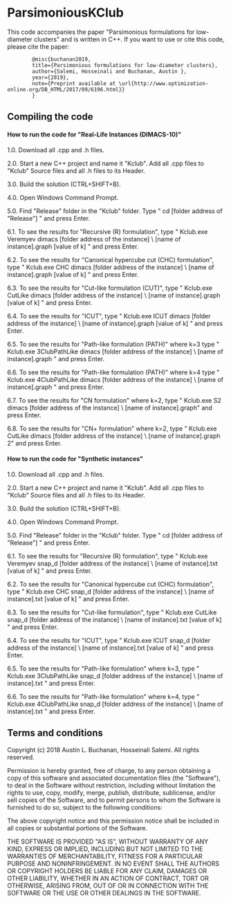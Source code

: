# ParsimoniousKClub
This code accompanies the paper "Parsimonious formulations for low-diameter clusters" and is written in C++. If you want to use or cite this code, please cite the paper:   

            @misc{buchanan2019,
            title={Parsimonious formulations for low-diameter clusters},
            author={Salemi, Hosseinali and Buchanan, Austin },
            year={2019},
            note={Preprint available at \url{http://www.optimization-online.org/DB_HTML/2017/09/6196.html}}
            } 


Compiling the code
--------------------
#### How to run the code for "Real-Life Instances (DIMACS-10)"

1.0. Download all .cpp and .h files. 

2.0. Start a new C++ project and name it "Kclub". Add all .cpp files to "Kclub" Source files and all .h files to its Header.   

3.0. Build the solution (CTRL+SHIFT+B). 

4.0. Open Windows Command Prompt.

5.0. Find "Release" folder in the "Kclub" folder. Type " cd [folder address of "Release"] " and press Enter. 

6.1. To see the results for "Recursive (R) formulation", type " Kclub.exe Veremyev dimacs [folder address of the instance] \ [name of instance].graph [value of k] " and press Enter. 

6.2. To see the results for "Canonical hypercube cut (CHC) formulation", type " Kclub.exe CHC dimacs [folder address of the instance] \ [name of instance].graph [value of k] " and press Enter.

6.3. To see the results for "Cut-like formulation (CUT)", type " Kclub.exe CutLike dimacs [folder address of the instance] \ [name of instance].graph [value of k] " and press Enter.

6.4. To see the results for "ICUT", type " Kclub.exe ICUT dimacs [folder address of the instance] \ [name of instance].graph [value of k] " and press Enter.
 
6.5. To see the results for "Path-like formulation (PATH)" where k=3 type " Kclub.exe 3ClubPathLike dimacs [folder address of the instance] \ [name of instance].graph " and press Enter.

6.6. To see the results for "Path-like formulation (PATH)" where k=4 type " Kclub.exe 4ClubPathLike dimacs [folder address of the instance] \ [name of instance].graph " and press Enter.

6.7. To see the results for "CN formulation" where k=2, type " Kclub.exe S2 dimacs [folder address of the instance] \ [name of instance].graph" and press Enter.

6.8. To see the results for "CN+ formulation" where k=2, type " Kclub.exe CutLike dimacs [folder address of the instance] \ [name of instance].graph 2" and press Enter.


#### How to run the code for "Synthetic instances"

1.0. Download all .cpp and .h files.

2.0. Start a new C++ project and name it "Kclub". Add all .cpp files to "Kclub" Source files and all .h files to its Header.   

3.0. Build the solution (CTRL+SHIFT+B). 

4.0. Open Windows Command Prompt.

5.0. Find "Release" folder in the "Kclub" folder. Type " cd [folder address of "Release"] " and press Enter. 

6.1. To see the results for "Recursive (R) formulation", type " Kclub.exe Veremyev snap_d [folder address of the instance] \ [name of instance].txt [value of k] " and press Enter. 

6.2. To see the results for "Canonical hypercube cut (CHC) formulation", type " Kclub.exe CHC snap_d [folder address of the instance] \ [name of instance].txt [value of k] " and press Enter. 

6.3. To see the results for "Cut-like formulation", type " Kclub.exe CutLike snap_d [folder address of the instance] \ [name of instance].txt [value of k] " and press Enter. 

6.4. To see the results for "ICUT", type " Kclub.exe ICUT snap_d [folder address of the instance] \ [name of instance].txt [value of k] " and press Enter. 

6.5. To see the results for "Path-like formulation" where k=3, type " Kclub.exe 3ClubPathLike snap_d [folder address of the instance] \ [name of instance].txt " and press Enter. 

6.6. To see the results for "Path-like formulation" where k=4, type " Kclub.exe 4ClubPathLike snap_d [folder address of the instance] \ [name of instance].txt " and press Enter. 



Terms and conditions
--------------------
Copyright (c) 2018 Austin L. Buchanan, Hosseinali Salemi. All rights reserved.

Permission is hereby granted, free of charge, to any person obtaining a copy
of this software and associated documentation files (the "Software"), to deal
in the Software without restriction, including without limitation the rights
to use, copy, modify, merge, publish, distribute, sublicense, and/or sell
copies of the Software, and to permit persons to whom the Software is
furnished to do so, subject to the following conditions:

The above copyright notice and this permission notice shall be included in all
copies or substantial portions of the Software.

THE SOFTWARE IS PROVIDED "AS IS", WITHOUT WARRANTY OF ANY KIND, EXPRESS OR
IMPLIED, INCLUDING BUT NOT LIMITED TO THE WARRANTIES OF MERCHANTABILITY,
FITNESS FOR A PARTICULAR PURPOSE AND NONINFRINGEMENT. IN NO EVENT SHALL THE
AUTHORS OR COPYRIGHT HOLDERS BE LIABLE FOR ANY CLAIM, DAMAGES OR OTHER
LIABILITY, WHETHER IN AN ACTION OF CONTRACT, TORT OR OTHERWISE, ARISING FROM,
OUT OF OR IN CONNECTION WITH THE SOFTWARE OR THE USE OR OTHER DEALINGS IN THE
SOFTWARE.
